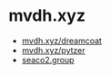 # mvdh.xyz

  * [mvdh.xyz/dreamcoat](https://mvdh.xyz/dreamcoat/)
  * [mvdh.xyz/pytzer](https://mvdh.xyz/pytzer/)
  * [seaco2.group](https://seaco2.group)
  
